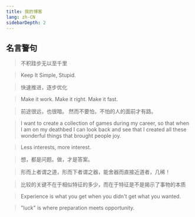 ```yaml
---
title: 我的博客
lang: zh-CN
sidebarDepth: 2 
---
```


## 名言警句

> 不积跬步无以至千里

> Keep It Simple, Stupid.

> 快速推进，逐步优化

> Make it work. Make it right. Make it fast.

> 前途很远，也很暗。
> 然而不要怕，不怕的人的面前才有路。

> I want to create a collection of games during my career, so that when I am on my deathbed I can look back and see that I created all these wonderful things that brought people joy.

> Less interests, more interest.

> 想，都是问题。做，才是答案。

> 形而上者谓之道，形而下者谓之器，能舍器而直接近道者，几稀！

> 比较的关键不在于相似特征的多少，而在于特征是不是揭示了事物的本质

> Experience is what you get when you didn't get what you wanted.

> "luck" is where preparation meets opportunity.